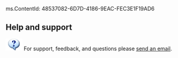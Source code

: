ms.ContentId: 48537082-6D7D-4186-9EAC-FEC3E1F19AD6

## Help and support

![information](/library/vs/alm/release/_img/q1.png)
For support, feedback, and questions please 
[send an email](mailto:RM_Customer_Queries@microsoft.com?subject=[RM%20VS2015%20version]%20%3cSubject%3e).

